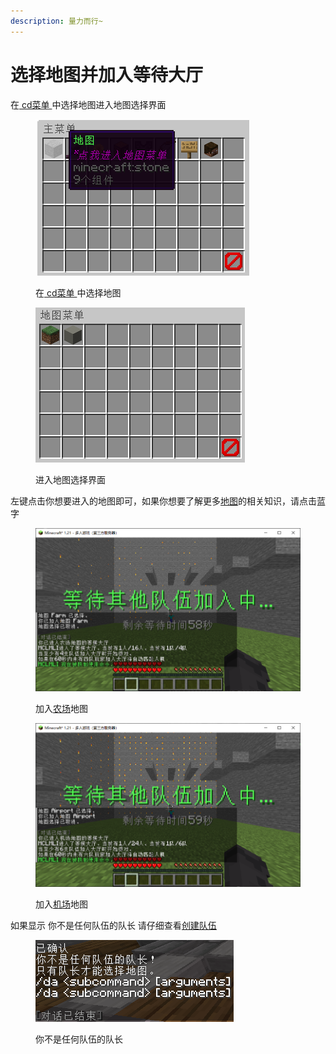 ```yaml
---
description: 量力而行~
---
```


# 选择地图并加入等待大厅

在[ cd菜单 ](../bi-bei-zhi-ling-cd-cai-dan.md)中选择地图进入地图选择界面

<figure><img src="../../.gitbook/assets/image (92).png" alt=""><figcaption><p>在<a href="../bi-bei-zhi-ling-cd-cai-dan.md"> cd菜单 </a>中选择地图</p></figcaption></figure>

<figure><img src="../../.gitbook/assets/image (94).png" alt=""><figcaption><p>进入地图选择界面</p></figcaption></figure>

左键点击你想要进入的地图即可，如果你想要了解更多[地图](broken-reference)的相关知识，请点击蓝字

<figure><img src="../../.gitbook/assets/image (36).png" alt=""><figcaption><p>加入<a href="../../di-tu/zong-lan/nong-chang.md">农场</a>地图</p></figcaption></figure>

<figure><img src="../../.gitbook/assets/image (37).png" alt=""><figcaption><p>加入<a href="../../di-tu/zong-lan/ji-chang.md">机场</a>地图</p></figcaption></figure>

如果显示 你不是任何队伍的队长 请仔细查看[创建队伍](zu-dui-xi-tong.md)

<figure><img src="../../.gitbook/assets/image (35).png" alt=""><figcaption><p>你不是任何队伍的队长</p></figcaption></figure>
